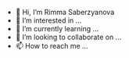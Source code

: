 - 👋 Hi, I’m Rimma Saberzyanova
- 👀 I’m interested in ...
- 🌱 I’m currently learning ...
- 💞️ I’m looking to collaborate on ...
- 📫 How to reach me ...

<!---
Sabrimma/Sabrimma is a ✨ special ✨ repository because its `README.md` (this file) appears on your GitHub profile.
You can click the Preview link to take a look at your changes.
--->
